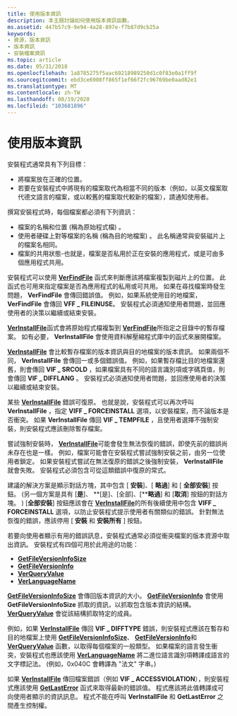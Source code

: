 ```yaml
---
title: 使用版本資訊
description: 本主題討論如何使用版本資訊函數。
ms.assetid: 447b57c9-9e94-4a28-897e-f7b87d9cb25a
keywords:
- 資源，版本資訊
- 版本資訊
- 安裝檔案資訊
ms.topic: article
ms.date: 05/31/2018
ms.openlocfilehash: 1a8785275f5aac69218989250d1c0f83e0a1ff9f
ms.sourcegitcommit: ebd3ce6908ff865f1ef66f2fc96769be0aad82e1
ms.translationtype: MT
ms.contentlocale: zh-TW
ms.lasthandoff: 08/19/2020
ms.locfileid: "103681896"
---
```

# <a name="using-version-information"></a>使用版本資訊

安裝程式通常具有下列目標：

-   將檔案放在正確的位置。
-   若要在安裝程式中將現有的檔案取代為相當不同的版本（例如，以英文檔案取代德文語言的檔案，或以較舊的檔案取代較新的檔案），請通知使用者。

撰寫安裝程式時，每個檔案都必須有下列資訊：

-   檔案的名稱和位置 (稱為原始程式檔) 。
-   使用者硬碟上對等檔案的名稱 (稱為目的地檔案) 。 此名稱通常與安裝磁片上的檔案名相同。
-   檔案的共用狀態-也就是，檔案是否私用於正在安裝的應用程式，或是可由多個應用程式共用。

安裝程式可以使用 [**VerFindFile**](/windows/desktop/api/Winver/nf-winver-verfindfilea) 函式來判斷應該將檔案複製到磁片上的位置。 此函式也可用來指定檔案是否為應用程式的私用或可共用。 如果在尋找檔案時發生問題， **VerFindFile** 會傳回錯誤值。 例如，如果系統使用目的地檔案， **VerFindFile** 會傳回 **VFF \_ FILEINUSE**。 安裝程式必須通知使用者問題，並回應使用者的決策以繼續或結束安裝。

[**VerInstallFile**](/windows/desktop/api/Winver/nf-winver-verinstallfilea)函式會將原始程式檔複製到 [**VerFindFile**](/windows/desktop/api/Winver/nf-winver-verfindfilea)所指定之目錄中的暫存檔案。 如有必要， **VerInstallFile** 會使用資料解壓縮程式庫中的函式來展開檔案。

[**VerInstallFile**](/windows/desktop/api/Winver/nf-winver-verinstallfilea) 會比較暫存檔案的版本資訊與目的地檔案的版本資訊。 如果兩個不同， **VerInstallFile** 會傳回一或多個錯誤值。 例如，如果暫存檔比目的地檔案還舊，則會傳回 **VIF \_ SRCOLD** ，如果檔案具有不同的語言識別項或字碼頁值，則會傳回 **VIF \_ DIFFLANG** 。 安裝程式必須通知使用者問題，並回應使用者的決策以繼續或結束安裝。

某些 [**VerInstallFile**](/windows/desktop/api/Winver/nf-winver-verinstallfilea) 錯誤可復原。 也就是說，安裝程式可以再次呼叫 **VerInstallFile** ，指定 **VIFF \_ FORCEINSTALL** 選項，以安裝檔案，而不論版本是否衝突。 如果 **VerInstallFile** 傳回 **VIF \_ TEMPFILE** ，且使用者選擇不強制安裝，則安裝程式應該刪除暫存檔案。

嘗試強制安裝時， [**VerInstallFile**](/windows/desktop/api/Winver/nf-winver-verinstallfilea)可能會發生無法恢復的錯誤，即使先前的錯誤尚未存在也是一樣。 例如，檔案可能會在安裝程式嘗試強制安裝之前，由另一位使用者鎖定。 如果安裝程式嘗試在無法復原的錯誤之後強制安裝， **VerInstallFile** 就會失敗。 安裝程式必須包含可從這類錯誤中復原的常式。

建議的解決方案是顯示對話方塊，其中包含 [ **安裝**]、[ **略過**] 和 [ **全部安裝**] 按鈕。  (另一個方案是具有 [**是**]、 **[是]、[全部]、[****略過**] 和 [**取消**] 按鈕的對話方塊。 ) [**全部安裝**] 按鈕應該會在 [**VerInstallFile**](/windows/desktop/api/Winver/nf-winver-verinstallfilea)的所有後續使用中包含 **VIFF \_ FORCEINSTALL** 選項，以防止安裝程式提示使用者有關類似的錯誤。 針對無法恢復的錯誤，應該停用 [ **安裝** 和 **安裝所有** ] 按鈕。

若要向使用者顯示有用的錯誤訊息，安裝程式通常必須從衝突檔案的版本資源中取出資訊。 安裝程式有四個可用於此用途的功能：

-   [**GetFileVersionInfoSize**](/windows/desktop/api/Winver/nf-winver-getfileversioninfosizea)
-   [**GetFileVersionInfo**](/windows/desktop/api/Winver/nf-winver-getfileversioninfoa)
-   [**VerQueryValue**](/windows/desktop/api/Winver/nf-winver-verqueryvaluea)
-   [**VerLanguageName**](/windows/desktop/api/Winver/nf-winver-verlanguagenamea)

[**GetFileVersionInfoSize**](/windows/desktop/api/Winver/nf-winver-getfileversioninfosizea) 會傳回版本資訊的大小。 [**GetFileVersionInfo**](/windows/desktop/api/Winver/nf-winver-getfileversioninfoa) 會使用 **GetFileVersionInfoSize** 抓取的資訊，以抓取包含版本資訊的結構。 [**VerQueryValue**](/windows/desktop/api/Winver/nf-winver-verqueryvaluea) 會從該結構抓取特定的成員。

例如，如果 [**VerInstallFile**](/windows/desktop/api/Winver/nf-winver-verinstallfilea) 傳回 **VIF \_ DIFFTYPE** 錯誤，則安裝程式應該在暫存和目的地檔案上使用 [**GetFileVersionInfoSize**](/windows/desktop/api/Winver/nf-winver-getfileversioninfosizea)、 [**GetFileVersionInfo**](/windows/desktop/api/Winver/nf-winver-getfileversioninfoa)和 [**VerQueryValue**](/windows/desktop/api/Winver/nf-winver-verqueryvaluea) 函數，以取得每個檔案的一般類型。 如果檔案的語言發生衝突，安裝程式也應該使用 [**VerLanguageName**](/windows/desktop/api/Winver/nf-winver-verlanguagenamea) 將二進位語言識別項轉譯成語言的文字標記法。  (例如，0x040C 會轉譯為 "法文" 字串。) 

如果 [**VerInstallFile**](/windows/desktop/api/Winver/nf-winver-verinstallfilea) 傳回檔案錯誤（例如 **VIF \_ ACCESSVIOLATION**），則安裝程式應該使用 [**GetLastError**](/windows/desktop/api/errhandlingapi/nf-errhandlingapi-getlasterror) 函式來取得最新的錯誤值。 程式應該將此值轉譯成可向使用者顯示的資訊訊息。 程式不能在呼叫 **VerInstallFile** 和 **GetLastError** 之間產生控制權。

 

 